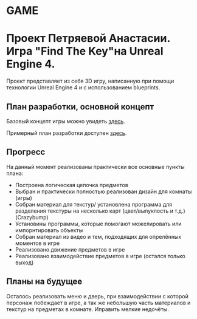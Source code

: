 # GAME
# Проект Петряевой Анастасии. Игра "Find The Key"на Unreal Engine 4.
 
 Проект представляет из себя 3D игру, написанную при помощи технологии Unreal Engine 4 и c использованием blueprints.
 
 ## План разработки, основной концепт
 Базовый концепт игры можно увидеть [здесь](https://docs.google.com/document/d/1Cn8jqPerycDVBLryEOa0l9xPs-KC1C5oWR6tZ3j8Ukg/edit#heading=h.4u6c5x1l1mop "Описание игры").
 
 Примерный план разработки доступен [здесь](https://docs.google.com/spreadsheets/d/1PUa3jG_hcjDB67qcwux9dS2mhaqHwEqLxPVpLq7USQA/edit#gid=0 "План разработки").
 
 
 
 
 ## Прогресс
 
 На данный момент реализованы практически все основные пункты плана:
  * Построена логическая цепочка предметов
  * Выбран и практически полностью реализован дизайн для комнаты (игры)
  * Собран материал для текстур/ установлена программа для разделения текстуры на несколько карт (цвет/выпуклость и т.д.) (Crazybump)
  * Установины программы, которые помогают можелировать или импорнтировать объекты
  * Собран материал из видео и тем, подходящих для опрелённых моментов в игре
  * Реализовано движение предметов в игре 
  * Реализовано взаимодействие предметов в игре (остался только выход)

 ## Планы на будущее
 Осталось реализовать меню и дверь, при взаимодействии с которой персонаж побеждает в игре, а так же небольшую часть материалов и текстур на предметах в комнате. Иправить мелкие недочёты.
